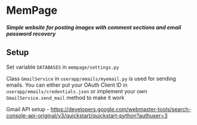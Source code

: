 # MemPage
##### Simple website for posting images with comment sections and email password recovery

## Setup

Set variable `DATABASES` in `mempage/settings.py`

Class `GmailService` in `userapp/emails/myemail.py` is used for sending emails. You can either put your OAuth Client ID in `userapp/emails/credentials.json` or implement your own `GmailService.send_mail` method to make it work

Gmail API setup - https://developers.google.com/webmaster-tools/search-console-api-original/v3/quickstart/quickstart-python?authuser=3 